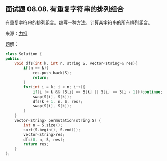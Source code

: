 ## 面试题 08.08. 有重复字符串的排列组合
有重复字符串的排列组合。编写一种方法，计算某字符串的所有排列组合。

来源：[力扣](https://leetcode-cn.com/problems/permutation-ii-lcci/)

题解：
```C++
class Solution {
public:
    void dfs(int k, int n, string S, vector<string>& res){
        if(n == k){
            res.push_back(S);
            return;
        }
        for(int i = k; i < n; i++){
            if(i != k && (S[i] == S[k] || S[i] == S[i - 1]))continue;
            swap(S[i], S[k]);
            dfs(k + 1, n, S, res);
            swap(S[i], S[k]);
        }
    }
    vector<string> permutation(string S) {
        int n = S.size();
        sort(S.begin(), S.end());
        vector<string>res;
        dfs(0, n, S, res);
        return res;
    }
};
```
